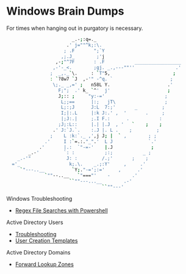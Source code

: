 # Windows Brain Dumps
For times when hanging out in purgatory is necessary.

```bash
                        _.-;:q=._
                      .' j=""^k;:\.
                     ; .F       ";`Y
                    ,;.J_        ;'j
                  ,-;"^7F       : .F           _________________
                 ,-'-_<.        ;gj. _.,---""''               .'
                ;  _,._`\.     : `T"5,                       ;
                : `?8w7 `J  ,-'" -^q. `                     ;  
                 \;._ _,=' ;   n58L Y.                     .'
                   F;";  .' k_ `^'  j'                     ;  
                   J;:: ;     "y:-='                      ;   
                    L;;==      |:;   jT\                  ;
                    L;:;J      J:L  7:;'       _         ;
                    I;|:.L     |:k J:.' ,  '       .     ;
                    |;J:.|     ;.I F.:      .           :
                   ;J;:L::     |.| |.J  , '   `    ;    ;
                 .' J:`J.`.    :.J |. L .    ;         ;
                ;    L :k:`._ ,',j J; |  ` ,        ; ;
              .'     I :`=.:."_".'  L J             `.'
            .'       |.:  `"-=-'    |.J              ;
        _.-'         `: :           ;:;           _ ;
    _.-'"             J: :         /.;'       ;    ;
  ='_                  k;.\.    _.;:Y'     ,     .'
     `"---..__          `Y;."-=';:='     ,      .'
              `""--..__   `"==="'    -        .'
                       ``""---...__        .-'
                                   ``""---'
```

Windows Troubleshooting
- [Regex File Searches with Powershell](regex-search-with-powershell.md)

Active Directory Users
- [Troubleshooting](active-directory-troubleshooting.md)
- [User Creation Templates](active-directory-user-templates.md)

Active Directory Domains
- [Forward Lookup Zones](forward-lookup-zones.md)
